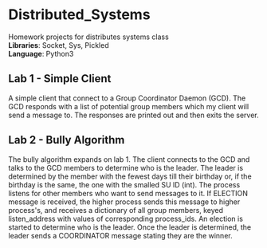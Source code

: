 # Distributed_Systems
Homework projects for distributes systems class
</br>**Libraries**: Socket, Sys, Pickled
</br>
**Language**: Python3
## Lab 1 - Simple Client
A simple client that connect to a Group Coordinator Daemon (GCD). The GCD responds
with a list of potential group members which my client will send a message to. 
The responses are printed out and then exits the server.


## Lab 2 - Bully Algorithm
The bully algorithm expands on lab 1. The client connects to the GCD and talks to 
the GCD members to determine who is the leader. The leader is determined by the 
member with the fewest days till their birthday or, if the birthday is the same, 
the one with the smalled SU ID (int). The process listens for other members who want
to send messages to it. If ELECTION message is received, the higher process sends
this message to higher process's, and receives a dictionary of all group members, 
keyed listen_address with values of corresponding process_ids. An election is 
started to determine who is the leader. Once the leader is determined, the leader 
sends a COORDINATOR message stating they are the winner. 
